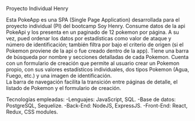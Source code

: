 Proyecto Individual Henry

Esta PokeApp es una SPA (Single Page Application) desarrollada para el proyecto individual (PI) del bootcamp Soy Henry.
Consume datos de la api PokeApi y los presenta en un paginado de 12 pokemon por página. A su vez, pued ordenar los datos por estadísticas como valor de ataque y número de identificación; también filtra por bajo el criterio de origen (si el Pokemon proviene de la api o fue creado dentro de la app). Tiene una barra de búsqueda por nombre y secciones detalladas de cada Pokemon.
Cuenta con un formulario de creación que permite al usuario crear un Pokemon propio, con sus valores estadísticos individuales, dos tipos Pokemon (Agua, Fuego, etc.) y una imagen de identificación.  
La barra de navegación facilita la transición entre páginas de detalle, el listado de Pokemon y el formulario de creación. 

Tecnologías empleadas:
-Lenguajes: JavaScript, SQL.
-Base de datos: PostgreSQL, Sequelize.
-Back-End: NodeJS, ExpressJS.
-Front-End: React, Redux, CSS modules.
